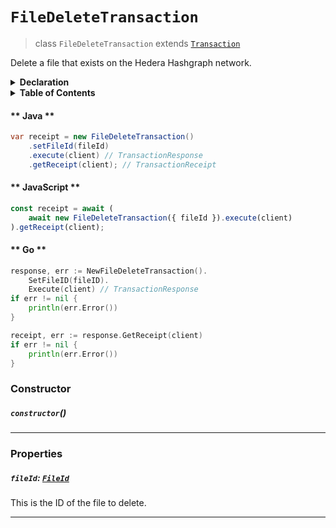 # `FileDeleteTransaction`

> class `FileDeleteTransaction` extends [`Transaction`](reference/core/Transaction.md)

Delete a file that exists on the Hedera Hashgraph network.

<details>
<summary><b>Declaration</b></summary>

```typescript
class FileDeleteTransaction extends Transaction {
    /* property */ fileId?: FileId;
}
```

</details>

<details>
<summary><b>Table of Contents</b></summary>

| Item | Java | JavaScript | Go
| - | - | - | - |
| [`fileId`](#fileid-fileid) | ✅ | ✅ | ✅

</details>

<!-- tabs:start -->

#### ** Java **

```java
var receipt = new FileDeleteTransaction()
    .setFileId(fileId)
    .execute(client) // TransactionResponse
    .getReceipt(client); // TransactionReceipt
```

#### ** JavaScript **

```javascript
const receipt = await (
    await new FileDeleteTransaction({ fileId }).execute(client)
).getReceipt(client);
```

#### ** Go **

```go
response, err := NewFileDeleteTransaction().
    SetFileID(fileID).
    Execute(client) // TransactionResponse
if err != nil {
    println(err.Error())
}

receipt, err := response.GetReceipt(client)
if err != nil {
    println(err.Error())
}
```

<!-- tabs:end -->

### Constructor

##### `constructor`()

---

### Properties

##### `fileId`: [`FileId`](reference/file/FileId.md)

This is the ID of the file to delete.

---
